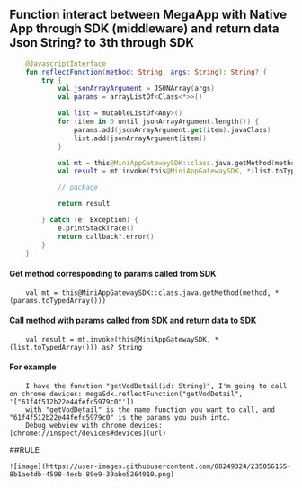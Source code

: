 ## Function interact between MegaApp with Native App through SDK (middleware) and return data Json String? to 3th through SDK
```kotlin
    @JavascriptInterface
    fun reflectFunction(method: String, args: String): String? {
        try {
            val jsonArrayArgument = JSONArray(args)
            val params = arrayListOf<Class<*>>()

            val list = mutableListOf<Any>()
            for (item in 0 until jsonArrayArgument.length()) {
                params.add(jsonArrayArgument.get(item).javaClass)
                list.add(jsonArrayArgument[item])
            }

            val mt = this@MiniAppGatewaySDK::class.java.getMethod(method, *(params.toTypedArray()))
            val result = mt.invoke(this@MiniAppGatewaySDK, *(list.toTypedArray())) as? String

            // package

            return result

        } catch (e: Exception) {
            e.printStackTrace()
            return callback?.error()
        }
    }
```
#### Get method corresponding to params called from SDK
```comment
    val mt = this@MiniAppGatewaySDK::class.java.getMethod(method, *(params.toTypedArray()))
```
#### Call method with params called from SDK and return data to SDK
```comment
    val result = mt.invoke(this@MiniAppGatewaySDK, *(list.toTypedArray())) as? String
```
#### For example
```comment
    I have the function "getVodDetail(id: String)", I'm going to call on chrome devices: megaSdk.reflectFunction("getVodDetail", '["61f4f512b22e44fefc5979c0"'])
    with "getVodDetail" is the name function you want to call, and "61f4f512b22e44fefc5979c0" is the params you push into.   
    Debug webview with chrome devices: [chrome://inspect/devices#devices](url)
```
##RULE
```comment
![image](https://user-images.githubusercontent.com/88249324/235056155-8b1ae4db-4598-4ecb-89e9-39abe5264910.png)
```

